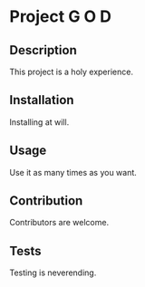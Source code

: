 # Project G O D

## Description
This project is a holy experience.

 ## Installation
Installing at will.

 ## Usage
Use it as many times as you want.

 ## Contribution
 Contributors are welcome.

 ## Tests
 Testing is neverending.

